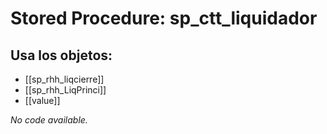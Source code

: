 # Stored Procedure: sp_ctt_liquidador

## Usa los objetos:
- [[sp_rhh_liqcierre]]
- [[sp_rhh_LiqPrinci]]
- [[value]]

*No code available.*
